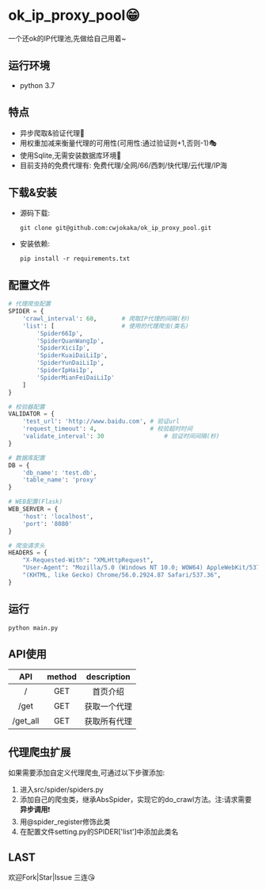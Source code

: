 # ok_ip_proxy_pool😁
一个还ok的IP代理池,先做给自己用着~



## 运行环境

- python 3.7



## 特点

- 异步爬取&验证代理🚀
- 用权重加减来衡量代理的可用性(可用性:通过验证则+1,否则-1)🎭
- 使用Sqlite,无需安装数据库环境🛴
- 目前支持的免费代理有: 免费代理/全网/66/西刺/快代理/云代理/IP海



## 下载&安装

- 源码下载:

  ```
  git clone git@github.com:cwjokaka/ok_ip_proxy_pool.git
  ```

  

- 安装依赖:

  ```
  pip install -r requirements.txt
  ```



## 配置文件

```python
# 代理爬虫配置
SPIDER = {
    'crawl_interval': 60,       # 爬取IP代理的间隔(秒)
    'list': [                   # 使用的代理爬虫(类名)
        'Spider66Ip',
        'SpiderQuanWangIp',
        'SpiderXiciIp',
        'SpiderKuaiDaiLiIp',
        'SpiderYunDaiLiIp',
        'SpiderIpHaiIp',
        'SpiderMianFeiDaiLiIp'
    ]
}

# 校验器配置
VALIDATOR = {
    'test_url': 'http://www.baidu.com',	# 验证url
    'request_timeout': 4,               # 校验超时时间
    'validate_interval': 30			        # 验证时间间隔(秒)
}

# 数据库配置
DB = {
    'db_name': 'test.db',
    'table_name': 'proxy'
}

# WEB配置(Flask)
WEB_SERVER = {
    'host': 'localhost',
    'port': '8080'
}

# 爬虫请求头
HEADERS = {
    "X-Requested-With": "XMLHttpRequest",
    "User-Agent": "Mozilla/5.0 (Windows NT 10.0; WOW64) AppleWebKit/537.36 "
    "(KHTML, like Gecko) Chrome/56.0.2924.87 Safari/537.36",
}
```





## 运行
  ```
  python main.py
  ```





## API使用

|   API    | method | description  |
| :------: | :----: | :----------: |
|    /     |  GET   |   首页介绍   |
|   /get   |  GET   | 获取一个代理 |
| /get_all |  GET   | 获取所有代理 |



## 代理爬虫扩展
如果需要添加自定义代理爬虫,可通过以下步骤添加:

1. 进入src/spider/spiders.py
2. 添加自己的爬虫类，继承AbsSpider，实现它的do_crawl方法。注:请求需要**异步调用**❗
3. 用@spider_register修饰此类
4. 在配置文件setting.py的SPIDER['list']中添加此类名



## LAST

欢迎Fork|Star|Issue 三连😘
